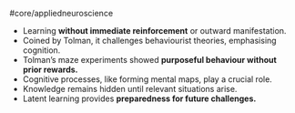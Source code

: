 #core/appliedneuroscience

- Learning **without immediate reinforcement** or outward manifestation.
- Coined by Tolman, it challenges behaviourist theories, emphasising cognition.
- Tolman’s maze experiments showed **purposeful behaviour without prior rewards.**
- Cognitive processes, like forming mental maps, play a crucial role.
- Knowledge remains hidden until relevant situations arise.
- Latent learning provides **preparedness for future challenges.**
